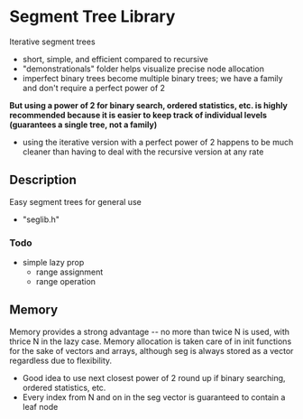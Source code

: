 # Segment Tree Library

Iterative segment trees
- short, simple, and efficient compared to recursive
- "demonstrationals" folder helps visualize precise node allocation
- imperfect binary trees become multiple binary trees; we have a family and don't require a perfect power of 2

**But using a power of 2 for binary search, ordered statistics, etc. is highly recommended because it is easier to keep track of individual levels (guarantees a single tree, not a family)**
- using the iterative version with a perfect power of 2 happens to be much cleaner than having to deal with the recursive version at any rate

## Description
Easy segment trees for general use 
- "seglib.h"

### Todo
- simple lazy prop
  - range assignment 
  - range operation

## Memory

Memory provides a strong advantage -- no more than twice N is used, with thrice N in the lazy case. Memory allocation is taken care of in init functions for the sake of vectors and arrays, although seg is always stored as a vector regardless due to flexibility. 
- Good idea to use next closest power of 2 round up if binary searching, ordered statistics, etc. 
- Every index from N and on in the seg vector is guaranteed to contain a leaf node
